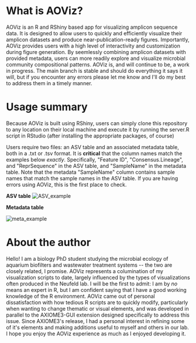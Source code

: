 # What is AOViz?
AOViz is an R and RShiny based app for visualizing amplicon sequence data. It is designed to allow users to quickly and efficiently visualize their amplicon datasets and produce near-publication-ready figures. Importantly, AOViz provides users with a high level of interactivity and customization during figure generation. By seemlessly combining amplicon datasets with provided metadata, users can more readily explore and visualize microbial community compositional patterns. AOViz is, and will continue to be, a work in progress. The main branch is stable and should do everything it says it will, but if you encounter any errors please let me know and I'll do my best to address them in a timely manner. 

# Usage summary
Because AOViz is built using RShiny, users can simply clone this repository to any location on their local machine and execute it by running the server.R script in RStudio (after installing the appropriate packages, of course)

Users require two files: an ASV table and an associated metadata table, both in a .txt or .tsv format. It is <b>critical</b> that the column names match the examples below <i>exactly</i>. Specifically, "Feature ID", "Consensus.Lineage", and "ReprSequence" in the ASV table, and "SampleName" in the metadata table. Note that the metadata "SampleName" column contains sample names that match the sample names in the ASV table. If you are having errors using AOViz, this is the first place to check. 

<b>ASV table</b>
![ASV_example](https://github.com/AlexUmbach/AOViz/assets/56092913/4af226dc-c0b0-4f96-a7bd-8ce8fac773f2)

<b>Metadata table</b>

![meta_example](https://github.com/AlexUmbach/AOViz/assets/56092913/92f7a906-9470-4a62-9d37-ee022e306062)

# About the author
Hello! I am a biology PhD student studying the microbial ecology of aquarium biofilters and wastewater treatment systems -- the two are closely related, I promise. AOViz represents a columination of my visualization scripts to date, largely influenced by the types of visualizations often produced in the Neufeld lab. I will be the first to admit: I am by <i>no</i> means an expert in R, but I am confident saying that I have a good working knowledge of the R environment. AOViz came out of personal dissatisfaction with how tedious R scripts are to quickly modify, particularly when wanting to change thematic or visual elements, and was developed in parallel to the AXIOME3-GUI extension designed specifically to address this issue. Since AXIOME3's release, I had a personal interest in refining some of it's elements and making additions useful to myself and others in our lab. I hope you enjoy the AOViz experience as much as I enjoyed developing it. 



